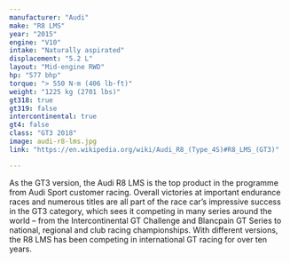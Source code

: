 ```yaml
---
manufacturer: "Audi"
make: "R8 LMS"
year: "2015"
engine: "V10"
intake: "Naturally aspirated"
displacement: "5.2 L"
layout: "Mid-engine RWD"
hp: "577 bhp"
torque: "> 550 N⋅m (406 lb⋅ft)"
weight: "1225 kg (2701 lbs)"
gt318: true
gt319: false
intercontinental: true
gt4: false
class: "GT3 2018"
image: audi-r8-lms.jpg
link: "https://en.wikipedia.org/wiki/Audi_R8_(Type_4S)#R8_LMS_(GT3)"

---
```


As the GT3 version, the Audi R8 LMS is the top product in the programme from Audi Sport customer racing. Overall victories at important endurance races and numerous titles are all part of the race car’s impressive success in the GT3 category, which sees it competing in many series around the world – from the Intercontinental GT Challenge and Blancpain GT Series to national, regional and club racing championships. With different versions, the R8 LMS has been competing in international GT racing for over ten years.